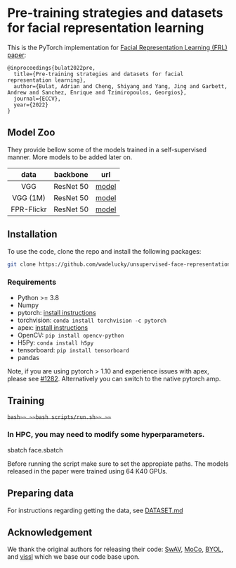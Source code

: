 # Pre-training strategies and datasets for facial representation learning

This is the PyTorch implementation for [Facial Representation Learning (FRL) paper](http://www.adrianbulat.com/downloads/ECCV2022/face_representation_learning.pdf):
```
@inproceedings{bulat2022pre,
  title={Pre-training strategies and datasets for facial representation learning},
  author={Bulat, Adrian and Cheng, Shiyang and Yang, Jing and Garbett, Andrew and Sanchez, Enrique and Tzimiropoulos, Georgios},
  journal={ECCV},
  year={2022}
}
```

## Model Zoo

They provide bellow some of the models trained in a self-supervised manner. More models to be added later on.
<table>
  <thead>
    <tr style="text-align: right;">
      <th align="center">data</th>
      <th align="center">backbone</th>
      <th align="center">url</th>
    </tr>
  </thead>
  <tbody>
    <tr>
      <td align="center">VGG</td>
      <td align="center">ResNet 50</td>
      <td align="center"> <a href="https://www.adrianbulat.com/downloads/ECCV2022/pretrained_models/unsupervised/flr_r50_vgg_face.pth">model</a> </td>
    </tr>
    <tr>
      <td align="center">VGG (1M)</td>
      <td align="center">ResNet 50</td>
      <td align="center"> <a href="https://www.adrianbulat.com/downloads/ECCV2022/pretrained_models/unsupervised/flr_r50_vgg_face_1m.pth">model</a> </td>
    </tr>
    <tr>
      <td align="center">FPR-Flickr</td>
      <td align="center">ResNet 50</td>
      <td align="center"> <a href="https://www.adrianbulat.com/downloads/ECCV2022/pretrained_models/unsupervised/flr_r50_flickr_face.pth">model</a></td>
    </tr>
  </tbody>
</table>

## Installation

To use the code, clone the repo and install the following packages:

```bash
git clone https://github.com/wadelucky/unsupervised-face-representation
```

### Requirements

* Python >= 3.8
* Numpy
* pytorch: [install instructions](https://pytorch.org/get-started/locally/)
* torchvision: ``conda install torchvision -c pytorch``
* apex: [install instructions](https://github.com/NVIDIA/apex#installation)
* OpenCV: ``pip install opencv-python``
* H5Py: ``conda install h5py``
* tensorboard: ``pip install tensorboard``
* pandas

Note, if you are using pytorch > 1.10 and experience issues with apex, please see [#1282](https://github.com/NVIDIA/apex/pulls/1282). Alternatively you can switch to the native pytorch amp.


## Training

~~```bash~~
~~bash scripts/run.sh~~
~~```~~

### In HPC, you may need to modify some hyperparameters.
sbatch face.sbatch

Before running the script make sure to set the appropiate paths. The models released in the paper were trained using 64 K40 GPUs.

## Preparing data

For instructions regarding getting the data, see [DATASET.md](slowfast/datasets/DATASET.md)

## Acknowledgement

We thank the original authors for releasing their code: [SwAV](https://github.com/facebookresearch/swav), [MoCo](https://github.com/facebookresearch/moco), [BYOL](https://github.com/deepmind/deepmind-research/blob/master/byol/byol_experiment.py), and [vissl](https://github.com/facebookresearch/vissl) which we base our code base upon.

